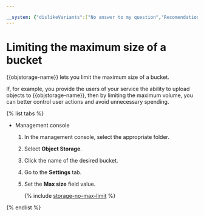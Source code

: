 ```yaml
---

__system: {"dislikeVariants":["No answer to my question","Recomendations didn't help","The content doesn't match title","Other"]}
---
```

# Limiting the maximum size of a bucket

{{objstorage-name}} lets you limit the maximum size of a bucket.

If, for example, you provide the users of your service the ability to upload objects to {{objstorage-name}}, then by limiting the maximum volume, you can better control user actions and avoid unnecessary spending.

{% list tabs %}

- Management console

  1. In the management console, select the appropriate folder.

  1. Select **Object Storage**.

  1. Click the name of the desired bucket.

  1. Go to the **Settings** tab.

  1. Set the **Max size** field value.

      {% include [storage-no-max-limit](../../_includes_service/storage-no-max-limit.md) %}

{% endlist %}
